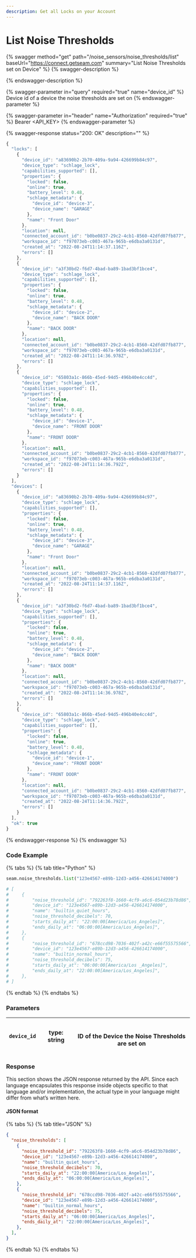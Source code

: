 ```yaml
---
description: Get all Locks on your Account
---
```


# List Noise Thresholds

{% swagger method="get" path="/noise_sensors/noise_thresholds/list" baseUrl="https://connect.getseam.com" summary="List Noise Thresholds set on Device" %}
{% swagger-description %}

{% endswagger-description %}

{% swagger-parameter in="query" required="true" name="device_id" %}
Device id of a device the noise thresholds are set on
{% endswagger-parameter %}

{% swagger-parameter in="header" name="Authorization" required="true" %}
Bearer <API_KEY>
{% endswagger-parameter %}

{% swagger-response status="200: OK" description="" %}
```javascript
{
  "locks": [
    {
      "device_id": "a83690b2-2b70-409a-9a94-426699b84c97",
      "device_type": "schlage_lock",
      "capabilities_supported": [],
      "properties": {
        "locked": false,
        "online": true,
        "battery_level": 0.48,
        "schlage_metadata": {
          "device_id": "device-3",
          "device_name": "GARAGE"
        },
        "name": "Front Door"
      },
      "location": null,
      "connected_account_id": "b0be0837-29c2-4cb1-8560-42dfd07fb877",
      "workspace_id": "f97073eb-c003-467a-965b-e6dba3a0131d",
      "created_at": "2022-08-24T11:14:37.116Z",
      "errors": []
    },
    {
      "device_id": "a3f30bd2-f6d7-4bad-ba89-1bad3bf1bce4",
      "device_type": "schlage_lock",
      "capabilities_supported": [],
      "properties": {
        "locked": false,
        "online": true,
        "battery_level": 0.48,
        "schlage_metadata": {
          "device_id": "device-2",
          "device_name": "BACK DOOR"
        },
        "name": "BACK DOOR"
      },
      "location": null,
      "connected_account_id": "b0be0837-29c2-4cb1-8560-42dfd07fb877",
      "workspace_id": "f97073eb-c003-467a-965b-e6dba3a0131d",
      "created_at": "2022-08-24T11:14:36.978Z",
      "errors": []
    },
    {
      "device_id": "65803a1c-866b-45ed-94d5-496b40e4cc4d",
      "device_type": "schlage_lock",
      "capabilities_supported": [],
      "properties": {
        "locked": false,
        "online": true,
        "battery_level": 0.48,
        "schlage_metadata": {
          "device_id": "device-1",
          "device_name": "FRONT DOOR"
        },
        "name": "FRONT DOOR"
      },
      "location": null,
      "connected_account_id": "b0be0837-29c2-4cb1-8560-42dfd07fb877",
      "workspace_id": "f97073eb-c003-467a-965b-e6dba3a0131d",
      "created_at": "2022-08-24T11:14:36.792Z",
      "errors": []
    }
  ],
  "devices": [
    {
      "device_id": "a83690b2-2b70-409a-9a94-426699b84c97",
      "device_type": "schlage_lock",
      "capabilities_supported": [],
      "properties": {
        "locked": false,
        "online": true,
        "battery_level": 0.48,
        "schlage_metadata": {
          "device_id": "device-3",
          "device_name": "GARAGE"
        },
        "name": "Front Door"
      },
      "location": null,
      "connected_account_id": "b0be0837-29c2-4cb1-8560-42dfd07fb877",
      "workspace_id": "f97073eb-c003-467a-965b-e6dba3a0131d",
      "created_at": "2022-08-24T11:14:37.116Z",
      "errors": []
    },
    {
      "device_id": "a3f30bd2-f6d7-4bad-ba89-1bad3bf1bce4",
      "device_type": "schlage_lock",
      "capabilities_supported": [],
      "properties": {
        "locked": false,
        "online": true,
        "battery_level": 0.48,
        "schlage_metadata": {
          "device_id": "device-2",
          "device_name": "BACK DOOR"
        },
        "name": "BACK DOOR"
      },
      "location": null,
      "connected_account_id": "b0be0837-29c2-4cb1-8560-42dfd07fb877",
      "workspace_id": "f97073eb-c003-467a-965b-e6dba3a0131d",
      "created_at": "2022-08-24T11:14:36.978Z",
      "errors": []
    },
    {
      "device_id": "65803a1c-866b-45ed-94d5-496b40e4cc4d",
      "device_type": "schlage_lock",
      "capabilities_supported": [],
      "properties": {
        "locked": false,
        "online": true,
        "battery_level": 0.48,
        "schlage_metadata": {
          "device_id": "device-1",
          "device_name": "FRONT DOOR"
        },
        "name": "FRONT DOOR"
      },
      "location": null,
      "connected_account_id": "b0be0837-29c2-4cb1-8560-42dfd07fb877",
      "workspace_id": "f97073eb-c003-467a-965b-e6dba3a0131d",
      "created_at": "2022-08-24T11:14:36.792Z",
      "errors": []
    }
  ],
  "ok": true
}
```
{% endswagger-response %}
{% endswagger %}

### Code Example

{% tabs %}
{% tab title="Python" %}
```python
seam.noise_thresholds.list("123e4567-e89b-12d3-a456-426614174000")

# [
#     {
#         "noise_threshold_id": "792263f8-1660-4cf9-a6c6-054d23b78d86",
#         "device_id": "123e4567-e89b-12d3-a456-426614174000",
#         "name": "builtin_quiet_hours",
#         "noise_threshold_decibels": 70,
#         "starts_daily_at": "22:00:00[America/Los_Angeles]",
#         "ends_daily_at": "06:00:00[America/Los_Angeles]",
#     },
#     {
#         "noise_threshold_id": "678ccd98-7036-402f-a42c-e66f55575566",
#         "device_id": "123e4567-e89b-12d3-a456-426614174000",
#         "name": "builtin_normal_hours",
#         "noise_threshold_decibels": 75,
#         "starts_daily_at": "06:00:00[America/Los _Angeles]",
#         "ends_daily_at": "22:00:00[America/Los_Angeles]",
#     },
# ]
```
{% endtab %}
{% endtabs %}



### Parameters

| `device_id` | type: string | <p><br>ID of the Device the Noise Thresholds are set on</p> |
| ----------- | ------------ | ----------------------------------------------------------- |

### Response

This section shows the JSON response returned by the API. Since each language encapsulates this response inside objects specific to that language and/or implementation, the actual type in your language might differ from what’s written here.

#### JSON format

{% tabs %}
{% tab title="JSON" %}
```json
{
  "noise_thresholds": [
    {
      "noise_threshold_id": "792263f8-1660-4cf9-a6c6-054d23b78d86",
      "device_id": "123e4567-e89b-12d3-a456-426614174000",
      "name": "builtin_quiet_hours",
      "noise_threshold_decibels": 70,
      "starts_daily_at": "22:00:00[America/Los_Angeles]",
      "ends_daily_at": "06:00:00[America/Los_Angeles]",
    },
    {
      "noise_threshold_id": "678ccd98-7036-402f-a42c-e66f55575566",
      "device_id": "123e4567-e89b-12d3-a456-426614174000",
      "name": "builtin_normal_hours",
      "noise_threshold_decibels": 75,
      "starts_daily_at": "06:00:00[America/Los_Angeles]",
      "ends_daily_at": "22:00:00[America/Los_Angeles]",
    },
  ],
}
```
{% endtab %}
{% endtabs %}
